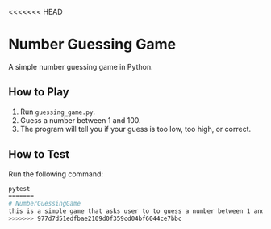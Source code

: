 <<<<<<< HEAD
# Number Guessing Game

A simple number guessing game in Python. 

## How to Play
1. Run `guessing_game.py`.
2. Guess a number between 1 and 100.
3. The program will tell you if your guess is too low, too high, or correct.

## How to Test
Run the following command:
```bash
pytest
=======
# NumberGuessingGame
this is a simple game that asks user to to guess a number between 1 and 100
>>>>>>> 977d7d51edfbae2109d0f359cd04bf6044ce7bbc
